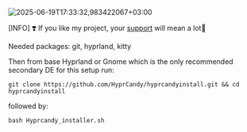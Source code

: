 ![2025-06-19T17:33:32,983422067+03:00](https://github.com/user-attachments/assets/671960f9-e5ec-42cd-a3ce-87c072ead1eb)

[INFO] ❣️ If you like my project, your [support](https://ko-fi.com/ianmking) will mean a lot🙂

Needed packages: git, hyprland, kitty

Then from base Hyprland or Gnome which is the only recommended secondary DE for this setup run:
```shell
git clone https://github.com/HyprCandy/hyprcandyinstall.git && cd hyprcandyinstall
```
followed by:
```shell
bash Hyprcandy_installer.sh
```
